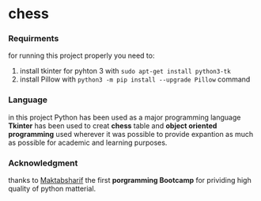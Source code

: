 # chess

### Requirments
for running this project properly you need to:
1. install tkinter for pyhton 3 with  ```sudo apt-get install python3-tk```
2. install Pillow with ```python3 -m pip install --upgrade Pillow``` command

### Language
in this project Python has been used as a major programming language  
**Tkinter** has been used to creat **chess** table and **object oriented programming** used wherever it was possible to provide expantion as much as possible for academic and learning purposes.

### Acknowledgment
thanks to [Maktabsharif](https://maktabsharif.ir/) the first **porgramming Bootcamp** for prividing high quality of python matterial.
